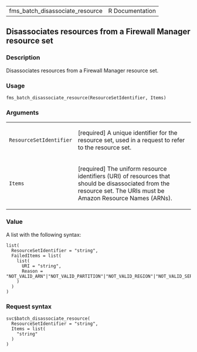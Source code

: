 <table style="width: 100%;">
<tbody>
<tr class="odd">
<td>fms_batch_disassociate_resource</td>
<td style="text-align: right;">R Documentation</td>
</tr>
</tbody>
</table>

## Disassociates resources from a Firewall Manager resource set

### Description

Disassociates resources from a Firewall Manager resource set.

### Usage

    fms_batch_disassociate_resource(ResourceSetIdentifier, Items)

### Arguments

<table>
<colgroup>
<col style="width: 35%" />
<col style="width: 65%" />
</colgroup>
<tbody>
<tr class="odd">
<td><code
id="fms_batch_disassociate_resource_:_ResourceSetIdentifier">ResourceSetIdentifier</code></td>
<td><p>[required] A unique identifier for the resource set, used in a
request to refer to the resource set.</p></td>
</tr>
<tr class="even">
<td><code id="fms_batch_disassociate_resource_:_Items">Items</code></td>
<td><p>[required] The uniform resource identifiers (URI) of resources
that should be disassociated from the resource set. The URIs must be
Amazon Resource Names (ARNs).</p></td>
</tr>
</tbody>
</table>

### Value

A list with the following syntax:

    list(
      ResourceSetIdentifier = "string",
      FailedItems = list(
        list(
          URI = "string",
          Reason = "NOT_VALID_ARN"|"NOT_VALID_PARTITION"|"NOT_VALID_REGION"|"NOT_VALID_SERVICE"|"NOT_VALID_RESOURCE_TYPE"|"NOT_VALID_ACCOUNT_ID"
        )
      )
    )

### Request syntax

    svc$batch_disassociate_resource(
      ResourceSetIdentifier = "string",
      Items = list(
        "string"
      )
    )
